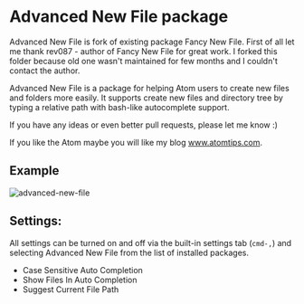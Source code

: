 # Advanced New File package

Advanced New File is fork of existing package Fancy New File. First of all let me thank rev087 - author of Fancy New File for great work.
I forked this folder because old one wasn't maintained for few months and I couldn't contact the author.

Advanced New File is a package for helping Atom users to create new files and folders more easily.
It supports create new files and directory tree by typing a relative path with bash-like autocomplete support.

If you have any ideas or even better pull requests, please let me know :)

If you like the Atom maybe you will like my blog www.atomtips.com.

## Example
![advanced-new-file](https://cloud.githubusercontent.com/assets/3289225/5792505/81f41c72-9f1b-11e4-9085-38cfb832383c.gif)

## Settings:

All settings can be turned on and off via the built-in settings tab (`cmd-,`) and selecting Advanced New File from the list of installed packages.

- Case Sensitive Auto Completion
- Show Files In Auto Completion
- Suggest Current File Path
